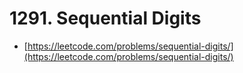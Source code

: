 # 1291. Sequential Digits

- [https://leetcode.com/problems/sequential-digits/](https://leetcode.com/problems/sequential-digits/)
